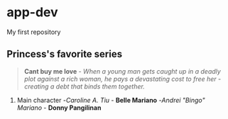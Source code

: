 # app-dev
My first repository

## Princess's favorite series
> **Cant buy me love** - *When a young man gets caught up in a deadly plot against a rich woman, he pays a devastating cost to free her - creating a debt that binds them together.*
1. Main character
   -*Caroline A. Tiu* - **Belle Mariano**
   -*Andrei "Bingo" Mariano* - **Donny Pangilinan**


